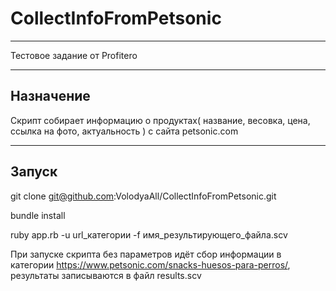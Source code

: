 # CollectInfoFromPetsonic
***
Тестовое задание от Profitero
***
## Назначение
Скрипт собирает информацию о продуктах( название, весовка, цена, ссылка на фото, актуальность ) с сайта petsonic.com
***
## Запуск
git clone git@github.com:VolodyaAll/CollectInfoFromPetsonic.git

bundle install

ruby app.rb -u url_категории -f имя_результирующего_файла.scv

При запуске скрипта без параметров идёт сбор информации в категории https://www.petsonic.com/snacks-huesos-para-perros/, результаты записываются в файл results.scv

